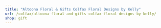 ```yaml
---
title: "Altoona Floral & Gifts Colfax Floral Designs by Kelly"
url: /colfax/altoona-floral-and-gifts-colfax-floral-designs-by-kelly/
shop: gift
---
```

